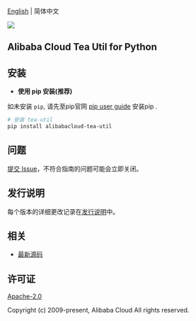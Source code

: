 [English](README.md) | 简体中文

![](https://aliyunsdk-pages.alicdn.com/icons/AlibabaCloud.svg)

## Alibaba Cloud Tea Util for Python


## 安装

- **使用 pip 安装(推荐)**

如未安装 `pip`, 请先至pip官网 [pip user guide](https://pip.pypa.io/en/stable/installing/?spm=5176.doc53090.2.7.zHDiNV "pip User Guide") 安装pip .

```bash
# 安装 tea-util
pip install alibabacloud-tea-util
```

## 问题
[提交 Issue](https://github.com/aliyun/tea-util/issues/new)，不符合指南的问题可能会立即关闭。

## 发行说明
每个版本的详细更改记录在[发行说明](./ChangeLog.md)中。

## 相关
* [最新源码](https://github.com/aliyun/tea-util/tree/master/python)

## 许可证
[Apache-2.0](http://www.apache.org/licenses/LICENSE-2.0)

Copyright (c) 2009-present, Alibaba Cloud All rights reserved.

